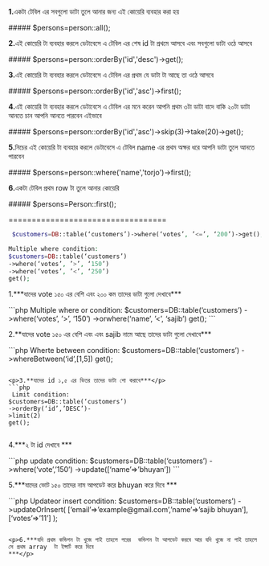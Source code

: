<p><b>1.</b>একটা টেবিল এর সবগুলো ডাটা তুলে আনার জন্য এই কোয়েরি ব্যবহার করা হয়</p>
#####  $persons=person::all();
<p><b>2.</b>এই কোয়েরি টা ব্যবহার করলে ডেটাবেসে এ টেবিল এর শেষ id টা প্রথমে আসবে এবং সবগুলো ডাটা ওঠে আসবে</p>
##### $persons=person::orderBy('id','desc')->get();
<p><b>3.</b>এই কোয়েরি টা ব্যবহার করলে ডেটাবেসে এ টেবিল এর প্রথম যে ডাটা টা আছে তা ওঠে আসবে</p>
##### $persons=person::orderBy('id','asc')->first();
<p><b>4.</b>এই কোয়েরি টা ব্যবহার করলে ডেটাবেসে এ টেবিল এর মনে করেন আপনি প্রথম ৩টা ডাটা বাদে বাকি ২০টা ডাটা আনতে চান আপনি আনতে পারবেন এইভাবে</p>
##### $persons=person::orderBy('id','asc')->skip(3)->take(20)->get(); 
<p><b>5.</b>নিচের এই কোয়েরি টা ব্যবহার করলে ডেটাবেসে এ টেবিল name এর প্রথম অক্ষর ধরে আপনি ডাটা তুলে আনতে পারবেন</p>
##### $persons=person::where('name','torjo')->first(); 
<p><b>6.</b>একটা টেবিল প্রথম row টা তুলে আনার কোয়েরি </p>
##### $persons=Person::first();

==================================

```php
 $customers=DB::table(‘customers’)->where(‘votes’, ’<=’, ‘200’)->get();

Multiple where condition:
$customers=DB::table(‘customers’)
->where(‘votes’, ’>’, ‘150’)
->where(‘votes’, ’<’, ‘250’)
get();
```


<p>1.***যাদের vote ১৫০ এর বেশি এবং ২০০ কম তাদের ডাটা গুলো দেখাবে***</p>
```php
 Multiple where or condition:
$customers=DB::table(‘customers’)
->where(‘votes’, ’>’, ‘150’)
->orwhere(‘name’, ’<’, ‘sajib’)
get();
```

<p>2.**যাদের vote ১৫০ এর বেশি এবং এবং sajib নামে আছে  তাদের ডাটা গুলো দেখাবে***</p>
```php
 Wherte between condition:
$customers=DB::table(‘customers’)
->whereBetween(‘id’,[1,5])
get();

```

<p>3.**যাদের id ১,৫ এর ভিতর তাদের ডাটা শো করাবে***</p>
```php
 Limit condition:
$customers=DB::table(‘customers’)
->orderBy(‘id’,’DESC’)-
>limit(2)
get();


```

<p>4.***২ টা id দেখাবে 
***</p>
```php
 update condition:
$customers=DB::table(‘customers’)
->where(‘vote’,’150’)
->update([‘name’=>’bhuyan’])
```

<p>5.***যাদের ভোট ১৫০ তাদের নাম আপডেট করে bhuyan করে দিবে
***</p>
```php
 Updateor insert condition:
$customers=DB::table(‘customers’)
->updateOrInsert(
[‘email’=>’example@gmail.com’,’name’=>’sajib bhuyan’],
[‘votes’=>’11’]
);

```

<p>6.***যদি প্রথম কন্ডিশন টা খুজে পাই তাহলে পরের  কন্ডিশন টা আপডেট করবে আর যদি খুজে না পাই তাহলে সে প্রথম array  টা ইন্সার্ট করে দিবে
***</p>


